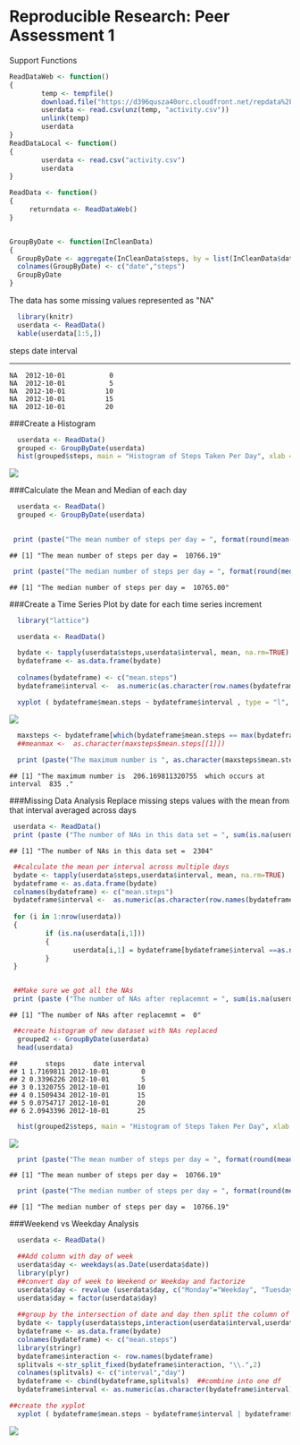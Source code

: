 # Reproducible Research: Peer Assessment 1


Support Functions


```r
ReadDataWeb <- function()
{
        temp <- tempfile()
        download.file("https://d396qusza40orc.cloudfront.net/repdata%2Fdata%2Factivity.zip",temp)
        userdata <- read.csv(unz(temp, "activity.csv"))
        unlink(temp)   
        userdata
}
ReadDataLocal <- function()
{
        userdata <- read.csv("activity.csv")
        userdata
}

ReadData <- function()
{
     returndata <- ReadDataWeb()   
}


GroupByDate <- function(InCleanData)
{
  GroupByDate <- aggregate(InCleanData$steps, by = list(InCleanData$date), sum)
  colnames(GroupByDate) <- c("date","steps")
  GroupByDate
}
```

The data has some missing values represented as "NA"

```r
  library(knitr)
  userdata <- ReadData()
  kable(userdata[1:5,])
```



 steps  date          interval
------  -----------  ---------
    NA  2012-10-01           0
    NA  2012-10-01           5
    NA  2012-10-01          10
    NA  2012-10-01          15
    NA  2012-10-01          20



###Create a Histogram

```r
  userdata <- ReadData()
  grouped <- GroupByDate(userdata)
  hist(grouped$steps, main = "Histogram of Steps Taken Per Day", xlab = "Number of Steps", col="Blue")
```

![](Repro_Research_Assignment_files/figure-html/Histogram-1.png)<!-- -->

###Calculate the Mean and Median of each day

```r
  userdata <- ReadData()
  grouped <- GroupByDate(userdata)

 
 print (paste("The mean number of steps per day = ", format(round(mean(grouped$steps, na.rm=TRUE),2),nsmall=2)))
```

```
## [1] "The mean number of steps per day =  10766.19"
```

```r
 print (paste("The median number of steps per day = ", format(round(median(grouped$steps, na.rm=TRUE),2),nsmall=2)))
```

```
## [1] "The median number of steps per day =  10765.00"
```

###Create a Time Series Plot by date for each time series increment

```r
  library("lattice")

  userdata <- ReadData()

  bydate <- tapply(userdata$steps,userdata$interval, mean, na.rm=TRUE)
  bydateframe <- as.data.frame(bydate)
  
  colnames(bydateframe) <- c("mean.steps")
  bydateframe$interval <-  as.numeric(as.character(row.names(bydateframe)) )

  xyplot ( bydateframe$mean.steps ~ bydateframe$interval , type = "l", xlab = "5 Min Time Interval", ylab = "Mean Steps Per Day", main = "Mean Steps Per Day per 5 Minite Time Interval")
```

![](Repro_Research_Assignment_files/figure-html/Time_Series-1.png)<!-- -->

```r
  maxsteps <- bydateframe[which(bydateframe$mean.steps == max(bydateframe$mean.steps)),]  ##just in case there are ties
  ##meanmax <-  as.character(maxsteps$mean.steps[[1]])
  
  print (paste("The maximum number is ", as.character(maxsteps$mean.steps[[1]]), " which occurs at interval ", as.character(maxsteps$interval[[1]]), "."))
```

```
## [1] "The maximum number is  206.169811320755  which occurs at interval  835 ."
```


###Missing Data Analysis 
Replace missing steps values with the mean from that interval averaged across days


```r
 userdata <- ReadData()
 print (paste ("The number of NAs in this data set = ", sum(is.na(userdata$steps)) ))
```

```
## [1] "The number of NAs in this data set =  2304"
```

```r
 ##calculate the mean per interval across multiple days
 bydate <- tapply(userdata$steps,userdata$interval, mean, na.rm=TRUE)
 bydateframe <- as.data.frame(bydate)
 colnames(bydateframe) <- c("mean.steps")
 bydateframe$interval <-  as.numeric(as.character(row.names(bydateframe)) )
 
 for (i in 1:nrow(userdata))
 {
         if (is.na(userdata[i,1]))
         {
                userdata[i,1] = bydateframe[bydateframe$interval ==as.numeric(userdata[i,3]),1] 
         }
 }


 ##Make sure we got all the NAs
 print (paste ("The number of NAs after replacemnt = ", sum(is.na(userdata$steps)) ))
```

```
## [1] "The number of NAs after replacemnt =  0"
```

```r
 ##create histogram of new dataset with NAs replaced
  grouped2 <- GroupByDate(userdata)
  head(userdata)
```

```
##       steps       date interval
## 1 1.7169811 2012-10-01        0
## 2 0.3396226 2012-10-01        5
## 3 0.1320755 2012-10-01       10
## 4 0.1509434 2012-10-01       15
## 5 0.0754717 2012-10-01       20
## 6 2.0943396 2012-10-01       25
```

```r
  hist(grouped2$steps, main = "Histogram of Steps Taken Per Day", xlab = "Number of Steps", col="Blue")
```

![](Repro_Research_Assignment_files/figure-html/Missing_Data-1.png)<!-- -->

```r
  print (paste("The mean number of steps per day = ", format(round(mean(grouped2$steps),2),nsmall=2)))
```

```
## [1] "The mean number of steps per day =  10766.19"
```

```r
  print (paste("The median number of steps per day = ", format(round(median(grouped2$steps),2),nsmall=2)))
```

```
## [1] "The median number of steps per day =  10766.19"
```





###Weekend vs Weekday Analysis

```r
  userdata <- ReadData()

  ##Add column with day of week
  userdata$day <- weekdays(as.Date(userdata$date))
  library(plyr)
  ##convert day of week to Weekend or Weekday and factorize
  userdata$day <- revalue (userdata$day, c("Monday"="Weekday", "Tuesday"="Weekday", "Wednesday"="Weekday", "Thursday"="Weekday", "Friday"="Weekday", "Saturday"="Weekend", "Sunday"="Weekend"))
  userdata$day = factor(userdata$day)
 
  ##group by the intersection of date and day then split the column of the intersection back into two columns
  bydate <- tapply(userdata$steps,interaction(userdata$interval,userdata$day), mean, na.rm=TRUE)
  bydateframe <- as.data.frame(bydate)
  colnames(bydateframe) <- c("mean.steps")
  library(stringr)
  bydateframe$interaction <- row.names(bydateframe)
  splitvals <-str_split_fixed(bydateframe$interaction, "\\.",2)
  colnames(splitvals) <- c("interval","day")
  bydateframe <- cbind(bydateframe,splitvals)  ##combine into one df
  bydateframe$interval <- as.numeric(as.character(bydateframe$interval))

##create the xyplot
  xyplot ( bydateframe$mean.steps ~ bydateframe$interval | bydateframe$day, type = "l", xlab = "5 Min Time Interval",     ylab = "Mean steps Per Day", main = "Mean Steps Per Day per 5 Minite Time Interval", layout=c(1,2))
```

![](Repro_Research_Assignment_files/figure-html/Weekend_vs_Weekday-1.png)<!-- -->


